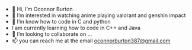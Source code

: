 - 👋 Hi, I’m Oconnor Burton
- 👀 I’m interested in watching anime playing valorant and genshin impact 
- 🌱 I’m know how to code in C and python
- I am currently learning how to code in C++ and Java
- 💞️ I’m looking to collaborate on ...
- 📫 you can reach me at the email oconnorburton387@gmail.com

<!---
merratio/merratio is a ✨ special ✨ repository because its `README.md` (this file) appears on your GitHub profile.
You can click the Preview link to take a look at your changes.
--->

